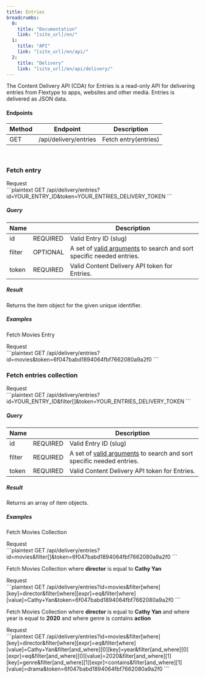 ```yaml
---
title: Entries
breadcrumbs:
  0:
    title: "Documentation"
    link: "[site_url]/en/"
  1:
    title: "API"
    link: "[site_url]/en/api/"
  2:
    title: "Delivery"
    link: "[site_url]/en/api/delivery/"
---
```


The Content Delivery API (CDA) for Entries is a read-only API for delivering entries from Flextype to apps, websites and other media. Entries is delivered as JSON data.

#### Endpoints

| Method | Endpoint | Description |
| --- | --- | --- |
| GET | /api/delivery/entries | Fetch entry(entries) |

<br>

### Fetch entry

<div class="file-header">Request</div>
```plaintext
GET /api/delivery/entries?id=YOUR_ENTRY_ID&token=YOUR_ENTRIES_DELIVERY_TOKEN
```

##### Query

| Name | |  Description |
| --- | --- | --- |
| id | REQUIRED | Valid Entry ID (slug) |
| filter | OPTIONAL | A set of [valid arguments](http://docs.flextype.org/en/themes/entries-fetch) to search and sort specific needed entries. |
| token | REQUIRED | Valid Content Delivery API token for Entries. |


##### Result

Returns the item object for the given unique identifier.

##### Examples

Fetch Movies Entry

<div class="file-header">Request</div>
```plaintext
GET /api/delivery/entries?id=movies&token=6f047babd1894064fbf7662080a9a2f0
```

<br>

### Fetch entries collection

<div class="file-header">Request</div>
```plaintext
GET /api/delivery/entries?id=YOUR_ENTRY_ID&filter[]&token=YOUR_ENTRIES_DELIVERY_TOKEN
```

##### Query

| Name | |  Description |
| --- | --- | --- |
| id | REQUIRED | Valid Entry ID (slug) |
| filter | REQUIRED | A set of [valid arguments](http://docs.flextype.org/en/themes/entries-fetch) to search and sort specific needed entries. |
| token | REQUIRED | Valid Content Delivery API token for Entries. |

##### Result

Returns an array of item objects.

##### Examples

Fetch Movies Collection

<div class="file-header">Request</div>
```plaintext
GET /api/delivery/entries?id=movies&filter[]&token=6f047babd1894064fbf7662080a9a2f0
```

Fetch Movies Collection where **director** is equal to **Cathy Yan**

<div class="file-header">Request</div>
```plaintext
GET /api/delivery/entries?id=movies&filter[where][key]=director&filter[where][expr]=eq&filter[where][value]=Cathy+Yan&token=6f047babd1894064fbf7662080a9a2f0
```

Fetch Movies Collection where **director** is equal to **Cathy Yan** and where year is equal to **2020** and where genre is contains **action**

<div class="file-header">Request</div>
```plaintext
GET /api/delivery/entries?id=movies&filter[where][key]=director&filter[where][expr]=eq&filter[where][value]=Cathy+Yan&filter[and_where][0][key]=year&filter[and_where][0][expr]=eq&filter[and_where][0][value]=2020&filter[and_where][1][key]=genre&filter[and_where][1][expr]=contains&filter[and_where][1][value]=drama&token=6f047babd1894064fbf7662080a9a2f0
```
